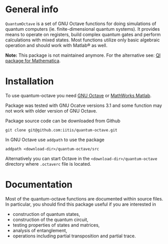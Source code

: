 # General info

```QuantumOctave``` is a set of GNU Octave functions for doing simulations of quantum computers (ie. finite-dimensional quantum systems).  It provides means to operate on registers, build complex quantum gates and perform calculations with mixed states. Most functions utilize only basic algebraic operation and should work with Matlab® as well.

**Note:** This package is not maintained anymore. For the alternative see: [QI package for Mathematica](https://github.com/iitis/qi). 

# Installation

To use quantum-octave you need [GNU Octave](http://www.octave.org/) or [MathWorks Matlab](https://www.mathworks.com/products/matlab.html).


Package was tested with GNU Ocatve versions 3.1 and some function may not work with older version of GNU Octave.

Package source code can be downloaded from Github

```
git clone git@github.com:iitis/quantum-octave.git
```

In GNU Octave use ```addpath``` to use the package

```
addpath <download-dir>/quantum-octave/src
```

Alternatively you can start Octave in the ```<download-dir>/quantum-octave``` directory where ```.octaverc``` file is located.

# Documentation

Most of the quantum-octave functions are documented within source files. In particular, you should find this package useful if you are interested in

  * construction of quantum states,
  * construction of the quantum circuit,
  * testing properties of states and matrices,
  * analysis of entanglement,
  * operations including partial transposition and partial trace.
